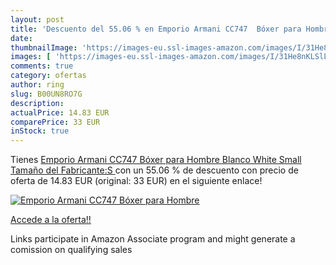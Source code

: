 ```yaml
---
layout: post
title: 'Descuento del 55.06 % en Emporio Armani CC747  Bóxer para Hombre '
date: 
thumbnailImage: 'https://images-eu.ssl-images-amazon.com/images/I/31He8nKLSlL._SL200_.jpg'
images: [ 'https://images-eu.ssl-images-amazon.com/images/I/31He8nKLSlL._SL200_.jpg' ]
comments: true
category: ofertas
author: ring
slug: B00UN8RO7G
description:
actualPrice: 14.83 EUR
comparePrice: 33 EUR
inStock: true
---
```


Tienes [Emporio Armani CC747  Bóxer para Hombre  Blanco  White  Small  Tamaño del Fabricante:S ](https://www.amazon.es/dp/B00UN8RO7G/?tag=tolees-21) con un 55.06 % de descuento con precio de oferta de 14.83 EUR (original: 33 EUR) en el siguiente enlace!

[![Emporio Armani CC747  Bóxer para Hombre ](https://images-eu.ssl-images-amazon.com/images/I/31He8nKLSlL._SL200_.jpg)](https://www.amazon.es/dp/B00UN8RO7G/?tag=tolees-21)

[Accede a la oferta!!](https://www.amazon.es/dp/B00UN8RO7G/?tag=tolees-21)

Links participate in Amazon Associate program and might generate a comission on qualifying sales


